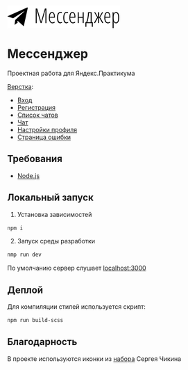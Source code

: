 ![Мессенджер](/static/images/logo.svg)

# Мессенджер
Проектная работа для Яндекс.Практикума

[Верстка]():
* [Вход]()
* [Регистрация]()
* [Список чатов]()
* [Чат]()
* [Настройки профиля]()
* [Страница ошибки]()

## Требования
* [Node.js](https://nodejs.org)

## Локальный запуск
1. Установка зависимостей
```bash
npm i
```
2. Запуск среды разработки
```bash
nmp run dev
```
По умолчанию сервер слушает [localhost:3000](http://localhost:3000)

## Деплой
Для компиляции стилей используется скрипт:
```bash
npm run build-scss
```

## Благодарность
В проекте используются иконки из [набора](http://sergeychikin.ru/365/) Сергея Чикина